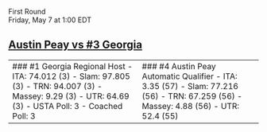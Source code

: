 First Round  
Friday, May 7 at 1:00 EDT
## [Austin Peay vs #3 Georgia](https://www.ncaa.com/game/5833663) 

<table><tr><td>  
### #1 Georgia  
Regional Host  
- ITA: 74.012 (3)  
- Slam: 97.805 (3)  
- TRN: 94.007 (3)  
- Massey: 9.29 (3)  
- UTR: 64.69 (3)  
- USTA Poll: 3  
- Coached Poll: 3  
</td><td>  
### #4 Austin Peay  
Automatic Qualifier  
- ITA: 3.35 (57)  
- Slam: 77.216 (56)  
- TRN: 67.259 (56)  
- Massey: 4.88 (56)  
- UTR: 52.4 (55)  
</td></tr></table>  